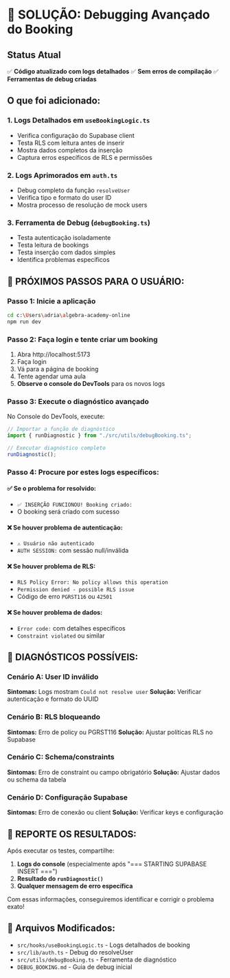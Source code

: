 # 🔧 SOLUÇÃO: Debugging Avançado do Booking

## Status Atual

✅ **Código atualizado com logs detalhados**
✅ **Sem erros de compilação**
✅ **Ferramentas de debug criadas**

## O que foi adicionado:

### 1. Logs Detalhados em `useBookingLogic.ts`

- Verifica configuração do Supabase client
- Testa RLS com leitura antes de inserir
- Mostra dados completos da inserção
- Captura erros específicos de RLS e permissões

### 2. Logs Aprimorados em `auth.ts`

- Debug completo da função `resolveUser`
- Verifica tipo e formato do user ID
- Mostra processo de resolução de mock users

### 3. Ferramenta de Debug (`debugBooking.ts`)

- Testa autenticação isoladamente
- Testa leitura de bookings
- Testa inserção com dados simples
- Identifica problemas específicos

## 🚀 PRÓXIMOS PASSOS PARA O USUÁRIO:

### Passo 1: Inicie a aplicação

```bash
cd c:\Users\adria\algebra-academy-online
npm run dev
```

### Passo 2: Faça login e tente criar um booking

1. Abra http://localhost:5173
2. Faça login
3. Vá para a página de booking
4. Tente agendar uma aula
5. **Observe o console do DevTools** para os novos logs

### Passo 3: Execute o diagnóstico avançado

No Console do DevTools, execute:

```javascript
// Importar a função de diagnóstico
import { runDiagnostic } from "./src/utils/debugBooking.ts";

// Executar diagnóstico completo
runDiagnostic();
```

### Passo 4: Procure por estes logs específicos:

#### ✅ Se o problema for resolvido:

- `✅ INSERÇÃO FUNCIONOU! Booking criado:`
- O booking será criado com sucesso

#### ❌ Se houver problema de autenticação:

- `⚠️ Usuário não autenticado`
- `AUTH SESSION:` com sessão null/inválida

#### ❌ Se houver problema de RLS:

- `RLS Policy Error: No policy allows this operation`
- `Permission denied - possible RLS issue`
- Código de erro `PGRST116` ou `42501`

#### ❌ Se houver problema de dados:

- `Error code:` com detalhes específicos
- `Constraint violated` ou similar

## 🎯 DIAGNÓSTICOS POSSÍVEIS:

### Cenário A: User ID inválido

**Sintomas:** Logs mostram `Could not resolve user`
**Solução:** Verificar autenticação e formato do UUID

### Cenário B: RLS bloqueando

**Sintomas:** Erro de policy ou PGRST116
**Solução:** Ajustar políticas RLS no Supabase

### Cenário C: Schema/constraints

**Sintomas:** Erro de constraint ou campo obrigatório
**Solução:** Ajustar dados ou schema da tabela

### Cenário D: Configuração Supabase

**Sintomas:** Erro de conexão ou client
**Solução:** Verificar keys e configuração

## 📝 REPORTE OS RESULTADOS:

Após executar os testes, compartilhe:

1. **Logs do console** (especialmente após "=== STARTING SUPABASE INSERT ===")
2. **Resultado do `runDiagnostic()`**
3. **Qualquer mensagem de erro específica**

Com essas informações, conseguiremos identificar e corrigir o problema exato!

## 🔗 Arquivos Modificados:

- `src/hooks/useBookingLogic.ts` - Logs detalhados de booking
- `src/lib/auth.ts` - Debug do resolveUser
- `src/utils/debugBooking.ts` - Ferramenta de diagnóstico
- `DEBUG_BOOKING.md` - Guia de debug inicial
